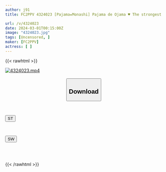 ```yaml
---
author: j91
title: FC2PPV 4324023 [Pajama★Monashi] Pajama de Ojama ♥ The strongest pajama beauty in history ♥ It's so cute that you'll be missing out if you don't watch it! ♥ I feel like I'm going to cum with a lot of blowjobs... but I'm also going to get deep ♥ I'm so horny with 7 different positions! monassie

url: /v/4324023
date: 2024-03-01T00:15:00Z
image: "4324023.jpg"
tags: [Uncensored, ]
maker: [FC2PPV]
actress: [ ]
---
```



{{< rawhtml >}}

<div class="video" data-videoid="rDp41ZAV3yhbVyL">
    <a href="javascript:;">
        <img src="/v/4324023/4324023.jpg" width="WIDTH" height="HEIGHT" alt="4324023.mp4" loading="lazy">
    </a>
</div>

<script type="text/javascript" src="https://j91.asia/asset/on-demand-st.js"></script>

<br>
  <link rel="stylesheet" href="https://j91.asia/asset/bs5.css">
  
  <center>
  <button class="btn btn-primary" type="button" data-bs-toggle="collapse" data-bs-target=".multi-collapse" aria-expanded="false" aria-controls="multiCollapseExample1 multiCollapseExample2"><h2>Download</h2></button></center>
</p>
<div class="row">
  <div class="col">
    <div class="collapse multi-collapse" id="multiCollapseExample1">
      <div class="card card-body">
	      	      <br>
<div class="buttons">  
<p><a href="https://streamtape.to/v/rDp41ZAV3yhbVyL" target="_blank"><button class="btn-hover color-3"><i class="fa fa-download"></i> ST</button></a></p></div>
    </div>
  </div>
</div>
  <div class="col">
    <div class="collapse multi-collapse" id="multiCollapseExample2">
      <div class="card card-body">
	      <br>
<div class="buttons">
<p><a href="https://cdnwish.com/1pdrjzsv89ph" target="_blank"><button class="btn-hover color-2"><i class="fa fa-download"></i> SW</button></a></p></div>
<br><br>
      </div>
    </div>
  </div>
</div>

{{< /rawhtml >}}